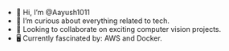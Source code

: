 - 👋 Hi, I’m @Aayush1011
- 👀 I’m curious about everything related to tech.
- 💞️ Looking to collaborate on exciting computer vision projects.
- 🖥️ Currently fascinated by: AWS and Docker.


<!---
Aayush1011/Aayush1011 is a ✨ special ✨ repository because its `README.md` (this file) appears on your GitHub profile.
You can click the Preview link to take a look at your changes.
--->
